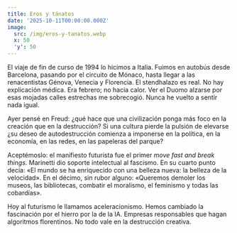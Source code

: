 ```yaml
---
title: Eros y tánatos
date: '2025-10-11T00:00:00.000Z'
image:
  src: /img/eros-y-tanatos.webp
  x: 50
  'y': 50
---
```

El viaje de fin de curso de 1994 lo hicimos a Italia. Fuimos en autobús desde Barcelona, pasando por el circuito de Mónaco, hasta llegar a las renacentistas Génova, Venecia y Florencia. El stendhalazo es real. No hay explicación médica. Era febrero; no hacía calor. Ver el Duomo alzarse por esas mojadas calles estrechas me sobrecogió. Nunca he vuelto a sentir nada igual.

Ayer pensé en Freud: ¿qué hace que una civilización ponga más foco en la creación que en la destrucción? Si una cultura pierde la pulsión de elevarse ¿su deseo de autodestrucción comienza a imponerse en la política, en la economía, en las redes, en las papeleras del parque?

Aceptémoslo: el manifiesto futurista fue el primer *move fast and break things*. Marinetti dio soporte intelectual al fascismo. En su cuarto punto decía: «El mundo se ha enriquecido con una belleza nueva: la belleza de la velocidad». En el décimo, sin rubor alguno: «Queremos demoler los museos, las bibliotecas, combatir el moralismo, el feminismo y todas las cobardías».

Hoy al futurismo le llamamos aceleracionismo. Hemos cambiado la fascinación por el hierro por la de la IA. Empresas responsables que hagan algoritmos florentinos. No todo vale en la destrucción creativa.
